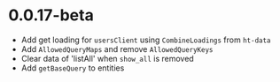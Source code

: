 # 0.0.17-beta
- Add get loading for `usersClient` using `CombineLoadings` from `ht-data`
- Add `AllowedQueryMaps` and remove `AllowedQueryKeys`
- Clear data of 'listAll' when `show_all` is removed
- Add `getBaseQuery` to entities